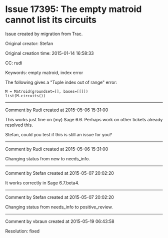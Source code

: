 # Issue 17395: The empty matroid cannot list its circuits

Issue created by migration from Trac.

Original creator: Stefan

Original creation time: 2015-01-14 16:58:33

CC:  rudi

Keywords: empty matroid, index error

The following gives a "Tuple index out of range" error:

```
M = Matroid(groundset=[], bases=[[]])
list(M.circuits())
```



---

Comment by Rudi created at 2015-05-06 15:31:00

This works just fine on (my) Sage 6.6. Perhaps work on other tickets already resolved this.

Stefan, could you test if this is still an issue for you?


---

Comment by Rudi created at 2015-05-06 15:31:00

Changing status from new to needs_info.


---

Comment by Stefan created at 2015-05-07 20:02:20

It works correctly in Sage 6.7.beta4.


---

Comment by Stefan created at 2015-05-07 20:02:20

Changing status from needs_info to positive_review.


---

Comment by vbraun created at 2015-05-19 06:43:58

Resolution: fixed
